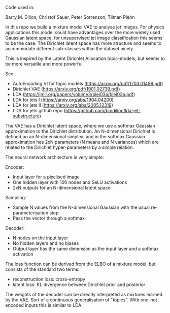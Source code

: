 Code used in:

Barry M. Dillon, Christof Sauer, Peter Sorrenson, Tilman Plehn

In this repo we build a mixture model VAE to analyse jet images.
For physics applications this model could have advantages over the more widely used Gaussian latent space, for unsupervised jet image classification this seems to be the case.
The Dirichlet latent space has more structure and seems to accommodate different sub-classes within the dataset nicely.

This is inspired by the Latent Dirichlet Allocation topic-models, but seems to be more versatile and more powerful.

See:
 - AutoEncoding VI for topic models (https://arxiv.org/pdf/1703.01488.pdf)
 - Dirichlet VAE (https://arxiv.org/pdf/1901.02739.pdf)
 - LDA (https://jmlr.org/papers/volume3/blei03a/blei03a.pdf)
 - LDA for jets I (https://arxiv.org/abs/1904.04200)
 - LDA for jets II (https://arxiv.org/abs/2005.12319)
 - LDA for jets github repo (https://github.com/bmdillon/lda-jet-substructure)

The VAE has a Dirichlet latent space, where we use a softmax Gaussian approximation to the Dirichlet distribution.
An N-dimensional Dirichlet is defined on an N-dimensional simplex, and in the softmax Gaussian approximation has 2xN parameters (N means and N variances) which are related to the Dirichlet hyper-parameters by a simple relation.

The neural network architecture is very simple:

Encoder:
 - Input layer for a pixelised image
 - One hidden layer with 100 nodes and SeLU activations
 - 2xN outputs for an N-dimensional latent space

Sampling:
 - Sample N values from the N-dimensional Gaussian with the usual re-parameterisation step
 - Pass the vector through a softmax

Decoder:
 - N nodes on the input layer
 - No hidden layers and no biases
 - Output layer has the same dimension as the input layer and a softmax activation

The loss function can be derived from the ELBO of a mixture model, but consists of the standard two terms:
 - reconstruction loss: cross-entropy
 - latent loss: KL divergence between Dirichlet prior and posterior

The weights of the decoder can be directly interpreted as mixtures learned by the VAE.
Sort of a continuous generalisation of "topics".
With one-hot encoded inputs this is similar to LDA.

